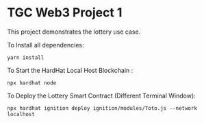 # TGC Web3 Project 1

This project demonstrates the lottery use case.

To Install all dependencies:

```shell
yarn install
```

To Start the HardHat Local Host Blockchain :

```shell
npx hardhat node
```

To Deploy the Lottery Smart Contract (Different Terminal Window):

```shell
npx hardhat ignition deploy ignition/modules/Toto.js --network localhost
```
